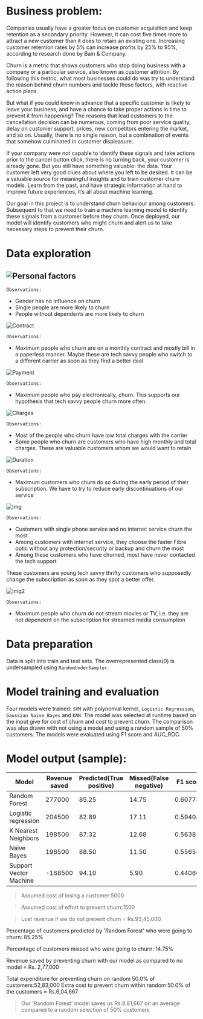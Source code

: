 # Business problem:

Companies usually have a greater focus on customer acquisition and keep retention as a secondary priority. However, it can cost five times more to attract a new customer than it does to retain an existing one. Increasing customer retention rates by 5% can increase profits by 25% to 95%, according to research done by Bain & Company.

Churn is a metric that shows customers who stop doing business with a company or a particular service, also known as customer attrition. By following this metric, what most businesses could do was try to understand the reason behind churn numbers and tackle those factors, with reactive action plans.

But what if you could know in advance that a specific customer is likely to leave your business, and have a chance to take proper actions in time to prevent it from happening? The reasons that lead customers to the cancellation decision can be numerous, coming from poor service quality, delay on customer support, prices, new competitors entering the market, and so on. Usually, there is no single reason, but a combination of events that somehow culminated in customer displeasure.

If your company were not capable to identify these signals and take actions prior to the cancel button click, there is no turning back, your customer is already gone. But you still have something valuable: the data. Your customer left very good clues about where you left to be desired. It can be a valuable source for meaningful insights and to train customer churn models. Learn from the past, and have strategic information at hand to improve future experiences, it’s all about machine learning.

Our goal in this project is to understand churn behaviour among customers. Subsequent to that we need to train a machine learning model to identify these signals from a customer before they churn. Once deployed, our model will identify customers who might churn and alert us to take necessary steps to prevent their churn.

# Data exploration

## ![Personal factors](https://i.ibb.co/5LqNr02/personal-factors.png)

`Observations:`

* Gender has no influence on churn
* Single people are more likely to churn
* People without dependents are more likely to churn

![Contract](https://i.ibb.co/TkpT2bZ/contract.png)

`Observations:`

* Maximum people who churn are on a monthly contract and mostly bill in a paperless manner. Maybe these are tech savvy people who switch to a different carrier as soon as they find a better deal

![Payment](https://i.ibb.co/r3509PR/payment.png)

`Observations:`

* Maximum people who pay electronically, churn. This supports our hypothesis that tech savvy people churn more often.

![Charges](https://i.ibb.co/80yXBzg/charges.png)

`Observations:`

* Most of the people who churn have low total charges with the carrier
* Some people who churn are customers who have high monthly and total charges. These are valuable customers whom we would want to retain

![Duration](https://i.ibb.co/V9fyTpv/duration.png)

`Observations:`

* Maximum customers who churn do so during the early period of their subscription. We have to try to reduce early discontinuations of our service

![img](https://i.ibb.co/y035fv3/img.png)

`Observations:`

* Customers with single phone service and no internet service churn the most
* Among customers with internet service, they choose the faster Fibre optic without any protection/security or backup and churn the most
* Among these customers who have churned, most have never contacted the tech support

These customers are young tech savvy thrifty customers who supposedly change the subscription as soon as they spot a better offer.

![img2](https://i.ibb.co/wYgTP67/img2.png)

`Observations:`

* Maximum people who churn do not stream movies or TV, i.e. they are not dependent on the subscription for streamed media consumption

# Data preparation

Data is split into train and test sets. The overrepresented class(0) is undersampled using `RandomUnderSampler`.

# Model training and evaluation

Four models were trained: `SVM` with polynomial kernel, `Logistic Regression`, `Gaussian Naive Bayes` and `KNN`. The model was selected at runtime based on the input give for cost of churn and cost to prevent churn. The comparison was also drawn with not using a model and using a random sample of 50% customers. The models were evaluated using F1 score and AUC_ROC.

# Model output (sample):

Model|	Revenue saved|	Predicted(True positive)|	Missed(False negative)|	F1 score|	ROC_AUC	Model|
-----|---------------|--------------------------|-----------------------|---------|--------------|
Random Forest|	277000|	85.25|	14.75|	0.607781|	0.775319|	(DecisionTreeClassifier(max_depth=10, max_feat...
Logistic regression|	204500|	82.89|	17.11|	0.594080|	0.762118|	LogisticRegression(C=0.01, solver='liblinear')
K Nearest Neighbors|	198500|	87.32|	12.68|	0.563810|	0.742653|	KNeighborsClassifier(n_neighbors=47)
Naive Bayes|	196500|	88.50| 11.50|	0.556586|	0.737338|	GaussianNB()
Support Vector Machine|	-168500|	94.10|	5.90|	0.440608|	0.601343|	SVC(C=0.001, kernel='poly')

>Assumed cost of losing a customer:5000

>Assumed cost of effort to prevent churn:1500 

>Lost revenue if we do not prevent churn = Rs.93,45,000

Percentage of customers predicted by 'Random Forest' who were going to churn: 85.25%

Percentage of customers missed who were going to churn: 14.75%

Revenue saved by preventing churn with our model as compared to no model = Rs. 2,77,000


Total expenditure for preventing churn on random 50.0% of customers:52,83,000
Extra cost to prevent churn within random 50.0% of the customers = Rs.6,04,667

>Our 'Random Forest' model saves us Rs.8,81,667 on an average compared to a random selection of 50% customers
